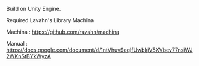 Build on Unity Engine.

Required Lavahn's Library Machina

Machina : https://github.com/ravahn/machina

Manual : https://docs.google.com/document/d/1ntVhuv9eqIfUwbkjV5XVbev77nsjWJ2WKnStBYkWyzA
